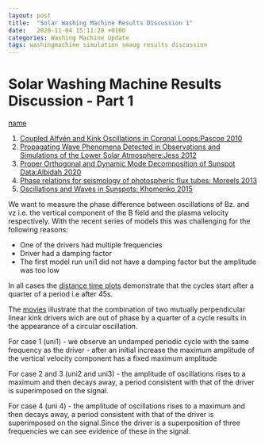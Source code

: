 ```yaml
---
layout: post
title:  "Solar Washing Machine Results Discussion 1"
date:   2020-11-04 15:11:28 +0100
categories: Washing Machine Update
tags: washingmachine simulation smaug results discussion
---
```



# Solar Washing Machine Results Discussion - Part 1


[name](http://link.lk)

1. [Coupled Alfvén and Kink Oscillations in Coronal Loops:Pascoe 2010](https://ui.adsabs.harvard.edu/abs/2010ApJ...711..990P/abstract)
2. [Propagating Wave Phenomena Detected in Observations and Simulations of the Lower Solar Atmosphere:Jess 2012](https://ui.adsabs.harvard.edu/abs/2012ApJ...746..183J/abstract)
3. [Proper Orthogonal and Dynamic Mode Decomposition of Sunspot Data:Albidah 2020](https://ui.adsabs.harvard.edu/abs/2020arXiv201008530A/abstract)
4. [Phase relations for seismology of photospheric flux tubes: Moreels 2013](https://ui.adsabs.harvard.edu/abs/2013A%26A...551A.137M/abstract)
5. [Oscillations and Waves in Sunspots: Khomenko 2015](https://ui.adsabs.harvard.edu/abs/2015LRSP...12....6K/abstract)

We want to measure the phase difference between oscillations of Bz. and vz i.e. the vertical component of the B field and the plasma velocity respectively.
With the recent series of models this was challenging  for the following reasons:

* One of the drivers had multiple frequencies
* Driver had a damping factor
* The first model run uni1 did not have a damping factor but the amplitude was too low


In all cases the  [distance time plots](http://mikeg64.github.io/washing/machine/update/2020/10/14/dtplots1-washmc.html) demonstrate that the cycles start after a quarter of a period i.e after 45s.

The [movies](http://mikeg64.github.io/washing/machine/update/2020/10/13/moviesunitube1-washmc.html) illustrate that the combination of two mutually perpendicular linear kink drivers wich are out of phase by a quarter of a cycle results in the appearance of a circular oscillation.

For case 1 (uni1) - we observe an undamped periodic cycle with the same frequency  as the driver - after an initial increase the maximum amplitude of the vertical velocity component has a fixed maximum amplitude

For case 2 and 3 (uni2 and uni3) - the amplitude of oscillations rises to a maximum and then decays away, a period consistent with that of the driver is superimposed on the signal.

For case 4 (uni 4) - the amplitude of oscillations rises to a maximum and then decays away, a period consistent with that of the driver is superimposed on the signal.Since the driver is a superposition of three frequencies we can see evidence of these in the signal.




